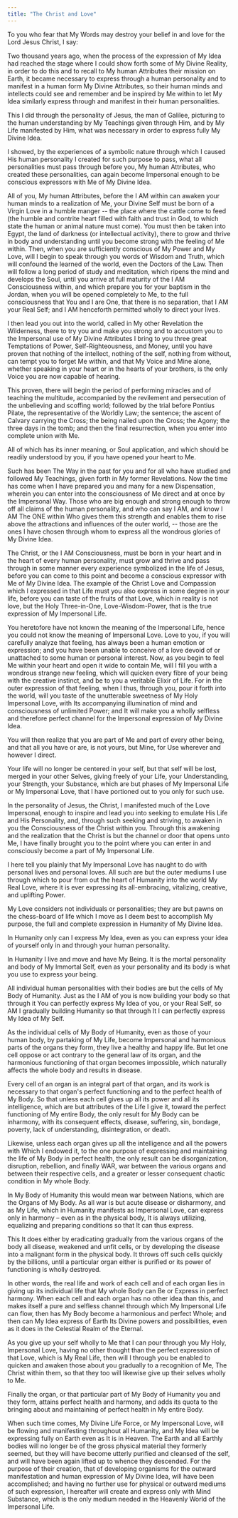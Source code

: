 ```yaml
---
title: "The Christ and Love"
---
```


To you who fear that My Words may destroy your belief in and love for
the Lord Jesus Christ, I say:

Two thousand years ago, when the process of the expression of My Idea
had reached the stage where I could show forth some of My Divine
Reality, in order to do this and to recall to My human Attributes
their mission on Earth, it became necessary to express through a human
personality and to manifest in a human form My Divine Attributes, so
their human minds and intellects could see and remember and be
inspired by Me within to let My Idea similarly express through and
manifest in their human personalities.

This I did through the personality of Jesus, the man of Galilee,
picturing to the human understanding by My Teachings given through
Him, and by My Life manifested by Him, what was necessary in order to
express fully My Divine Idea.

I showed, by the experiences of a symbolic nature through which I caused
His human personality I created for such purpose to pass, what all
personalities must pass through before you, My human Attributes, who
created these personalities, can again become Impersonal enough to be
conscious expressors with Me of My Divine Idea.

All of you, My human Attributes, before the I AM within can awaken your
human minds to a realization of Me, your Divine Self must be born of a
Virgin Love in a humble manger -- the place where the cattle come to
feed (the humble and contrite heart filled with faith and trust in God,
to which state the human or animal nature must come). You must then be
taken into Egypt, the land of darkness (or intellectual activity), there
to grow and thrive in body and understanding until you become strong
with the feeling of Me within. Then, when you are sufficiently conscious
of My Power and My Love, will I begin to speak through you words of
Wisdom and Truth, which will confound the learned of the world, even the
Doctors of the Law. Then will follow a long period of study and
meditation, which ripens the mind and develops the Soul, until you
arrive at full maturity of the I AM Consciousness within, and which
prepare you for your baptism in the Jordan, when you will be opened
completely to Me, to the full consciousness that You and I are One, that
there is no separation, that I AM your Real Self; and I AM henceforth
permitted wholly to direct your lives.

I then lead you out into the world, called in My other Revelation the
Wilderness, there to try you and make you strong and to accustom you to
the Impersonal use of My Divine Attributes I bring to you three great
Temptations of Power, Self-Righteousness, and Money, until you have
proven that nothing of the intellect, nothing of the self, nothing from
without, can tempt you to forget Me within, and that My Voice and Mine
alone, whether speaking in your heart or in the hearts of your brothers,
is the only Voice you are now capable of hearing.

This proven, there will begin the period of performing miracles and of
teaching the multitude, accompanied by the revilement and persecution
of the unbelieving and scoffing world; followed by the trial before
Pontius Pilate, the representative of the Worldly Law; the sentence;
the ascent of Calvary carrying the Cross; the being nailed upon the
Cross; the Agony; the three days in the tomb; and then the final
resurrection, when you enter into complete union with Me.

All of which has its inner meaning, or Soul application, and which
should be readily understood by you, if you have opened your heart to
Me.

Such has been The Way in the past for you and for all who have studied
and followed My Teachings, given forth in My former Revelations. Now the
time has come when I have prepared you and many for a new Dispensation,
wherein you can enter into the consciousness of Me direct and at once by
the Impersonal Way. Those who are big enough and strong enough to throw
off all claims of the human personality, and who can say I AM, and know
I AM The ONE within Who gives them this strength and enables them to
rise above the attractions and influences of the outer world, -- those
are the ones I have chosen through whom to express all the wondrous
glories of My Divine Idea.

The Christ, or the I AM Consciousness, must be born in your heart and
in the heart of every human personality, must grow and thrive and pass
through in some manner every experience symbolized in the life of
Jesus, before you can come to this point and become a conscious
expressor with Me of My Divine Idea. The example of the Christ Love
and Compassion which I expressed in that Life must you also express in
some degree in your life, before you can taste of the fruits of that
Love, which in reality is not love, but the Holy Three-in-One,
Love-Wisdom-Power, that is the true expression of My Impersonal Life.

You heretofore have not known the meaning of the Impersonal Life, hence
you could not know the meaning of Impersonal Love. Love to you, if you
will carefully analyze that feeling, has always been a human emotion or
expression; and you have been unable to conceive of a love devoid of or
unattached to some human or personal interest. Now, as you begin to feel
Me within your heart and open it wide to contain Me, will I fill you
with a wondrous strange new feeling, which will quicken every fibre of
your being with the creative instinct, and be to you a veritable Elixir
of Life. For in the outer expression of that feeling, when I thus,
through you, pour it forth into the world, will you taste of the
unutterable sweetness of My Holy Impersonal Love, with Its accompanying
illumination of mind and consciousness of unlimited Power; and It will
make you a wholly selfless and therefore perfect channel for the
Impersonal expression of My Divine Idea.

You will then realize that you are part of Me and part of every other
being, and that all you have or are, is not yours, but Mine, for Use
wherever and however I direct.

Your life will no longer be centered in your self, but that self will be
lost, merged in your other Selves, giving freely of your Life, your
Understanding, your Strength, your Substance, which are but phases of My
Impersonal Life or My Impersonal Love, that I have portioned out to you
only for such use.

In the personality of Jesus, the Christ, I manifested much of the Love
Impersonal, enough to inspire and lead you into seeking to emulate His
Life and His Personality, and, through such seeking and striving, to
awaken in you the Consciousness of the Christ within you. Through this
awakening and the realization that the Christ is but the channel or
door that opens unto Me, I have finally brought you to the point where
you can enter in and consciously become a part of My Impersonal Life.

I here tell you plainly that My Impersonal Love has naught to do with
personal lives and personal loves. All such are but the outer mediums
I use through which to pour from out the heart of Humanity into the
world My Real Love, where it is ever expressing its all-embracing,
vitalizing, creative, and uplifting Power.

My Love considers not individuals or personalities; they are but pawns
on the chess-board of life which I move as I deem best to accomplish My
purpose, the full and complete expression in Humanity of My Divine
Idea.

In Humanity only can I express My Idea, even as you can express your
idea of yourself only in and through your human personality.

In Humanity I live and move and have My Being. It is the mortal
personality and body of My Immortal Self, even as your personality and
its body is what you use to express your being.

All individual human personalities with their bodies are but the cells
of My Body of Humanity. Just as the I AM of you is now building your
body so that through it You can perfectly express My Idea of you, or
your Real Self, so AM I gradually building Humanity so that through It
I can perfectly express My Idea of My Self.

As the individual cells of My Body of Humanity, even as those of your
human body, by partaking of My Life, become Impersonal and harmonious
parts of the organs they form, they live a healthy and happy life. But
let one cell oppose or act contrary to the general law of its organ, and
the harmonious functioning of that organ becomes impossible, which
naturally affects the whole body and results in disease.

Every cell of an organ is an integral part of that organ, and its work
is necessary to that organ's perfect functioning and to the perfect
health of My Body. So that unless each cell gives up all its power and
all its intelligence, which are but attributes of the Life I give it,
toward the perfect functioning of My entire Body, the only result for
My Body can be inharmony, with its consequent effects, disease,
suffering, sin, bondage, poverty, lack of understanding,
disintegration, or death.

Likewise, unless each organ gives up all the intelligence and all the
powers with Which I endowed it, to the one purpose of expressing and
maintaining the life of My Body in perfect health, the only result can
be disorganization, disruption, rebellion, and finally WAR, war
between the various organs and between their respective cells, and a
greater or lesser consequent chaotic condition in My whole Body.

In My Body of Humanity this would mean war between Nations, which are
the Organs of My Body. As all war is but acute disease or disharmony,
and as My Life, which in Humanity manifests as Impersonal Love, can
express only in harmony &ndash; even as in the physical body, It is always
utilizing, equalizing and preparing conditions so that It can thus
express.

This It does either by eradicating gradually from the various organs
of the body all disease, weakened and unfit cells, or by developing
the disease into a malignant form in the physical body. It throws off
such cells quickly by the billions, until a particular organ either is
purified or its power of functioning is wholly destroyed.

In other words, the real life and work of each cell and of each organ
lies in giving up its individual life that My whole Body can Be or
Express in perfect harmony. When each cell and each organ has no other
idea than this, and makes itself a pure and selfless channel through
which My Impersonal Life can flow, then has My Body become a
harmonious and perfect Whole; and then can My Idea express of Earth
Its Divine powers and possibilities, even as it does in the Celestial
Realm of the Eternal.

As you give up your self wholly to Me that I can pour through you My
Holy, Impersonal Love, having no other thought than the perfect
expression of that Love, which is My Real Life, then will I through
you be enabled to quicken and awaken those about you gradually to a
recognition of Me, The Christ within them, so that they too will
likewise give up their selves wholly to Me.

Finally the organ, or that particular part of My Body of Humanity you
and they form, attains perfect health and harmony, and adds its quota
to the bringing about and maintaining of perfect health in My entire
Body.

When such time comes, My Divine Life Force, or My Impersonal Love, will
be flowing and manifesting throughout all Humanity, and My Idea will be
expressing fully on Earth even as It is in Heaven. The Earth and all
Earthly bodies will no longer be of the gross physical material they
formerly seemed, but they will have become utterly purified and cleansed
of the self, and will have been again lifted up to whence they
descended. For the purpose of their creation, that of developing
organisms for the outward manifestation and human expression of My
Divine Idea, will have been accomplished; and having no further use for
physical or outward mediums of such expression, I hereafter will create
and express only with Mind Substance, which is the only medium needed in
the Heavenly World of the Impersonal Life.

